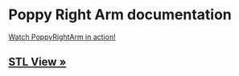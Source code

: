 # Poppy Right Arm documentation

[Watch PoppyRightArm in action!](https://vimeo.com/134075612)



## [STL View »]( Poppy_Right_Arm_Creature/doc/assembly.md)
